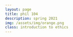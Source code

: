 ```yaml
---
layout: page
title: phil 104
description: spring 2021
img: /assets/img/orange.png
class: introduction to ethics
---
```

